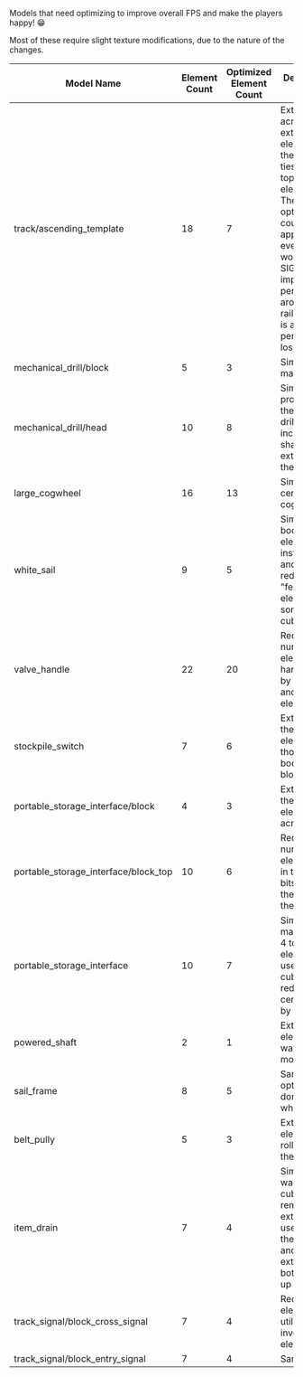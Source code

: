 Models that need optimizing to improve overall FPS and make the players happy! 😁

Most of these require slight texture modifications, due to the nature of the changes.

| Model Name | Element Count | Optimized Element Count | Description of Changes | Changes pushed |
| ---------- | ------------- | ----------------------- | ---------------------- | -------------- |
| track/ascending_template | 18 | 7 | Extend rail ties across, remove extra "cap" elements for the ends of the ties, extend rail top and bottom element across. These optmizations could easily be applied to every rail, and it would SIGNIFICANTLY impact performance around large rail setups. This is a huge performance loss! | ❌ |
| mechanical_drill/block | 5 | 3 | Simplify the main cube | ✔️ |
| mechanical_drill/head | 10 | 8 | Simplify the protrusions on the side of the drill, and including the shaft as an extension of the drill head | ❌ |
| large_cogwheel | 16 | 13 | Simplify the center of the cog | ✔️ |
| white_sail | 9 | 5 | Simplify main body into 2 elements instead of 5, and then reduce the "feet" to 3 elements using some inside out cube wizardry | ❌ |
| valve_handle | 22 | 20 | Reduce the number of elements in the handle shape by extending and inverting elements | ❌ |
| stockpile_switch | 7 | 6 | Extend one of the redstone elements though the body of the block | ❌ |
| portable_storage_interface/block | 4 | 3 | Extend one of the top elements across | ❌ |
| portable_storage_interface/block_top | 10 | 6 | Reduce the number of elements used in the angled bits attached to the mouth of the interface | ❌ |
| portable_storage_interface | 10 | 7 | Simplify the main body from 4 to 2 elements, and use inverted cubes to reduce the center prongs by 1 element | ❌ |
| powered_shaft | 2 | 1 | Extend the element all the way though the model | ❌ |
| sail_frame | 8 | 5 | Same optimizations done to the white_sail | ❌ |
| belt_pully | 5 | 3 | Extend elements of the roller though the model | ❌ |
| item_drain | 7 | 4 | Simplify the 4 walls of the cube, and remove the extra element used to create the drain grate, and instead extend the bottom element up | ❌ |
| track_signal/block_cross_signal | 7 | 4 | Reduce elements by utilizing inverted elements | ❌ |
| track_signal/block_entry_signal | 7 | 4 | Same as above | ❌ |

